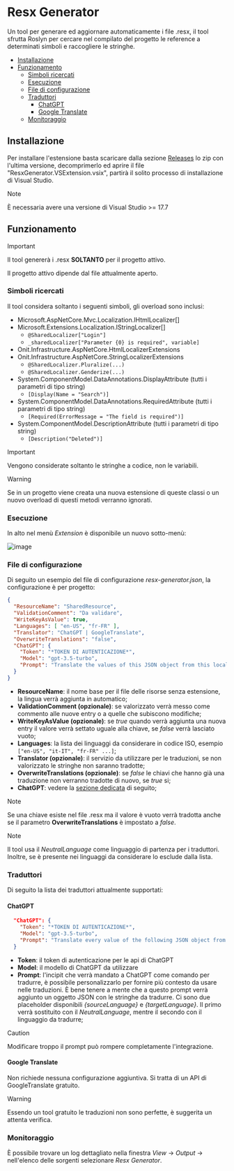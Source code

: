 # Resx Generator
Un tool per generare ed aggiornare automaticamente i file .resx, il tool sfrutta Roslyn per cercare nel compilato del progetto le reference a determinati simboli e raccogliere le stringhe.

- [Installazione](#installazione)
- [Funzionamento](#funzionamento)
  - [Simboli ricercati](#simboli-ricercati)
  - [Esecuzione](#esecuzione)
  - [File di configurazione](#file-di-configurazione)
  - [Traduttori](#traduttori)
    - [ChatGPT](#chatgpt)
    - [Google Translate](#google-translate)
  - [Monitoraggio](#monitoraggio)

## Installazione
Per installare l'estensione basta scaricare dalla sezione [Releases](https://github.com/onitgroup/ResxGenerator/releases) lo zip con l'ultima versione, decomprimerlo ed aprire il file "ResxGenerator.VSExtension.vsix", partirà il solito processo di installazione di Visual Studio.

> [!NOTE]
> È necessaria avere una versione di Visual Studio >= 17.7

## Funzionamento
> [!IMPORTANT]
> Il tool genererà i .resx **SOLTANTO** per il progetto attivo.
> 
> Il progetto attivo dipende dal file attualmente aperto.

### Simboli ricercati
Il tool considera soltanto i seguenti simboli, gli overload sono inclusi:
- Microsoft.AspNetCore.Mvc.Localization.IHtmlLocalizer[]
- Microsoft.Extensions.Localization.IStringLocalizer[]
  - `@SharedLocalizer["Login"]`
  - `_sharedLocalizer["Parameter {0} is required", variable]`
- Onit.Infrastructure.AspNetCore.HtmlLocalizerExtensions
- Onit.Infrastructure.AspNetCore.StringLocalizerExtensions
  - `@SharedLocalizer.Pluralize(...)`
  - `@SharedLocalizer.Genderize(...)`
- System.ComponentModel.DataAnnotations.DisplayAttribute (tutti i parametri di tipo string)
  - `[Display(Name = "Search")]`
- System.ComponentModel.DataAnnotations.RequiredAttribute (tutti i parametri di tipo string)
  - `[Required(ErrorMessage = "The field is required")]`
- System.ComponentModel.DescriptionAttribute (tutti i parametri di tipo string)
  - `[Description("Deleted")]`

> [!IMPORTANT]
> Vengono considerate soltanto le stringhe a codice, non le variabili.

> [!WARNING]
> Se in un progetto viene creata una nuova estensione di queste classi o un nuovo overload di questi metodi verranno ignorati.

### Esecuzione
In alto nel menù _Extension_ è disponibile un nuovo sotto-menù:

![image](https://github.com/onitgroup/ResxGenerator/assets/114159788/da974afb-093b-4e0e-80ed-e8fb0a073bf5)

### File di configurazione
Di seguito un esempio del file di configurazione _resx-generator.json_, la configurazione è per progetto:
```json
{
  "ResourceName": "SharedResource",
  "ValidationComment": "Da validare",
  "WriteKeyAsValue": true,
  "Languages": [ "en-US", "fr-FR" ],
  "Translator": "ChatGPT | GoogleTranslate",
  "OverwriteTranslations": "false",
  "ChatGPT": {
    "Token": "*TOKEN DI AUTENTICAZIONE*",
    "Model": "gpt-3.5-turbo",
    "Prompt": "Translate the values of this JSON object from this locale {sourceLanguage} to this locale {targetLanguage} preserving its keys",
  }
}
```
- **ResourceName**: il nome base per il file delle risorse senza estensione, la lingua verrà aggiunta in automatico;
- **ValidationComment (opzionale)**: se valorizzato verrà messo come commento alle nuove entry o a quelle che subiscono modifiche;
- **WriteKeyAsValue (opzionale)**: se _true_ quando verrà aggiunta una nuova entry il valore verrà settato uguale alla chiave, se _false_ verrà lasciato vuoto;
- **Languages**: la lista dei linguaggi da considerare in codice ISO, esempio `["en-US", "it-IT", "fr-FR" ...]`;
- **Translator (opzionale)**: il servizio da utilizzare per le traduzioni, se non valorizzato le stringhe non saranno tradotte;
- **OverwriteTranslations (opzionale)**: se _false_ le chiavi che hanno già una traduzione non verranno tradotte di nuovo, se _true_ si;
- **ChatGPT**: vedere la [sezione dedicata](#chatgpt) di seguito;
  
> [!NOTE]
> Se una chiave esiste nel file .resx ma il valore è vuoto verrà tradotta anche se il parametro **OverwriteTranslations** è impostato a _false_.

> [!NOTE]
> Il tool usa il _NeutralLanguage_ come linguaggio di partenza per i traduttori. Inoltre, se è presente nei linguaggi da considerare lo esclude dalla lista.

### Traduttori
Di seguito la lista dei traduttori attualmente supportati:

#### ChatGPT
```json
  "ChatGPT": {
    "Token": "*TOKEN DI AUTENTICAZIONE*",
    "Model": "gpt-3.5-turbo",
    "Prompt": "Translate every value of the following JSON object from this locale {sourceLanguage} to this locale {targetLanguage}, do not translate symbols",
  }
```
- **Token**: il token di autenticazione per le api di ChatGPT
- **Model**: il modello di ChatGPT da utilizzare
- **Prompt**: l'incipit che verrà mandato a ChatGPT come comando per tradurre, è possibile personalizzarlo per fornire più contesto da usare nelle traduzioni. È bene tenere a mente che a questo prompt verrà aggiunto un oggetto JSON con le stringhe da tradurre. Ci sono due placeholder disponibili _{sourceLanguage}_ e _{targetLanguage}_. Il primo verrà sostituito con il _NeutralLanguage_, mentre il secondo con il linguaggio da tradurre;

> [!CAUTION]
> Modificare troppo il prompt può rompere completamente l'integrazione.

#### Google Translate
Non richiede nessuna configurazione aggiuntiva. Si tratta di un API di GoogleTranslate gratuito.

> [!WARNING]
> Essendo un tool gratuito le traduzioni non sono perfette, è suggerita un attenta verifica.

### Monitoraggio
È possibile trovare un log dettagliato nella finestra _View_ -> _Output_ -> nell'elenco delle sorgenti selezionare _Resx Generator_.
